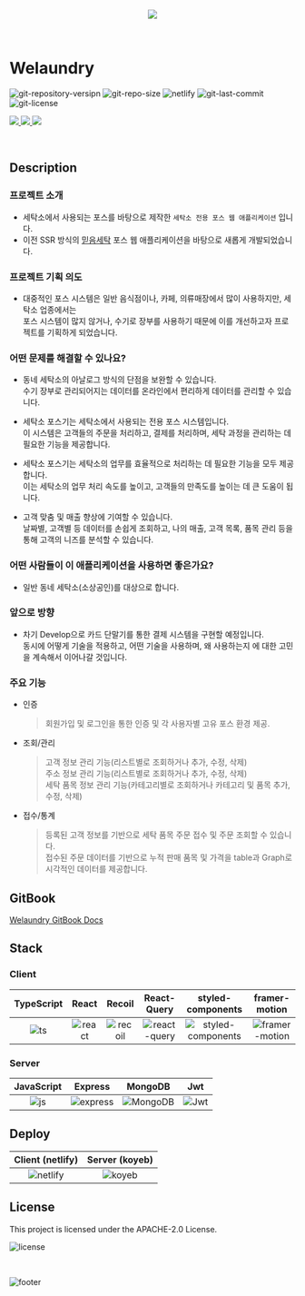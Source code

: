 <p align="center">
  <br>
  <img src="https://user-images.githubusercontent.com/79623316/175818637-4a2080fc-454c-4c37-97b0-81cba5cfa3ab.svg">
</p>

<br>

# Welaundry

<p align="left">
  <img src="https://img.shields.io/github/package-json/v/hxxtae/we-laundry-client?color=%233fb911" alt="git-repository-versipn">
  <img src="https://img.shields.io/github/repo-size/hxxtae/we-laundry-client?color=%23&logo=github" alt="git-repo-size">
  <img src="https://img.shields.io/netlify/b8c06778-2b90-4fd3-a346-5060aba03482?logo=netlify" alt="netlify">
  <img src="https://img.shields.io/github/last-commit/hxxtae/we-laundry-client?color=%23e7e7e7&logo=github" alt="git-last-commit">
  <img src="https://img.shields.io/github/license/hxxtae/we-laundry-client?color=%23097aba&logo=github" alt="git-license">
</p>

<p align="left">
  <a href="https://hxxtae.github.io/we-laundry-desc/" target="_blank">
    <img src="https://img.shields.io/badge/homepage-white?style=for-the-badge&logo=googlechrome&color=%23097aba&logoColor=ffffff">
  </a>
  <a href="https://welaundry.netlify.app/" target="_blank">
    <img src="https://img.shields.io/badge/APPLICATION-white?style=for-the-badge&logo=googlechrome&color=000000&logoColor=ffffff">
  </a>
  <a href="https://welaundry-collections.netlify.app/" target="_blank">
    <img src="https://img.shields.io/badge/MANAGER-white?style=for-the-badge&logo=googlechrome&color=3BD671&logoColor=ffffff">
  </a>
  <br>
</p>

<br>

## Description

### 프로젝트 소개
- 세탁소에서 사용되는 포스를 바탕으로 제작한 `세탁소 전용 포스 웹 애플리케이션` 입니다.
- 이전 SSR 방식의 <a href="https://hxxtae.github.io/we-laundry-asis/" target="_blank"><U>믿음세탁</U></a> 포스 웹 애플리케이션을 바탕으로 새롭게 개발되었습니다.

### 프로젝트 기획 의도   
- 대중적인 포스 시스템은 일반 음식점이나, 카페, 의류매장에서 많이 사용하지만, 세탁소 업종에서는   
포스 시스템이 많지 않거나, 수기로 장부를 사용하기 때문에 이를 개선하고자 프로젝트를 기획하게 되었습니다.

### 어떤 문제를 해결할 수 있나요? 
- 동네 세탁소의 아날로그 방식의 단점을 보완할 수 있습니다.   
수기 장부로 관리되어지는 데이터를 온라인에서 편리하게 데이터를 관리할 수 있습니다.

- 세탁소 포스기는 세탁소에서 사용되는 전용 포스 시스템입니다.    
이 시스템은 고객들의 주문을 처리하고, 결제를 처리하며, 세탁 과정을 관리하는 데 필요한 기능을 제공합니다.

- 세탁소 포스기는 세탁소의 업무를 효율적으로 처리하는 데 필요한 기능을 모두 제공합니다.    
이는 세탁소의 업무 처리 속도를 높이고, 고객들의 만족도를 높이는 데 큰 도움이 됩니다.

- 고객 맞춤 및 매출 향상에 기여할 수 있습니다.   
날짜별, 고객별 등 데이터를 손쉽게 조회하고, 나의 매출, 고객 목록, 품목 관리 등을 통해 고객의 니즈를 분석할 수 있습니다.

### 어떤 사람들이 이 애플리케이션을 사용하면 좋은가요?
- 일반 동네 세탁소(소상공인)를 대상으로 합니다.

### 앞으로 방향
- 차기 Develop으로 카드 단말기를 통한 결제 시스템을 구현할 예정입니다.   
동시에 어떻게 기술을 적용하고, 어떤 기술을 사용하며, 왜 사용하는지 에 대한 고민을 계속해서 이어나갈 것입니다.

### 주요 기능
- 인증
  > 회원가입 및 로그인을 통한 인증 및 각 사용자별 고유 포스 환경 제공.

- 조회/관리
  > 고객 정보 관리 기능(리스트별로 조회하거나 추가, 수정, 삭제)   
  > 주소 정보 관리 기능(리스트별로 조회하거나 추가, 수정, 삭제)   
  > 세탁 품목 정보 관리 기능(카테고리별로 조회하거나 카테고리 및 품목 추가, 수정, 삭제)   

- 접수/통계
  > 등록된 고객 정보를 기반으로 세탁 품목 주문 접수 및 주문 조회할 수 있습니다.   
  > 접수된 주문 데이터를 기반으로 누적 판매 품목 및 가격을 table과 Graph로 시각적인 데이터를 제공합니다.

## GitBook

[Welaundry GitBook Docs](https://hxxtae.gitbook.io/welaundry-docs/)

## Stack

### Client

| TypeScript | React    | Recoil    | React-Query    | styled-components    | framer-motion    |
| :--------: | :------: | :-------: | :------------: | :------------------: | :--------------: |
|   ![ts]    | ![react] | ![recoil] | ![react-query] | ![styled-components] | ![framer-motion] |

### Server

| JavaScript | Express    | MongoDB    | Jwt    |
| :--------: | :--------: | :--------: | :----: |
|   ![js]    | ![express] | ![MongoDB] | ![Jwt] |

## Deploy

| Client (netlify) | Server (koyeb) |
| :--------------: | :------------: |
| ![netlify]       | ![koyeb]       |

## License

This project is licensed under the APACHE-2.0 License.

![license](https://img.shields.io/github/license/hxxtae/we-laundry-client?color=%23097aba&logo=github&style=for-the-badge)


<br>

![footer](https://capsule-render.vercel.app/api?type=waving&color=216ba5&height=150&section=footer)

<!-- Stack Icon References -->
<!-- client -->
[ts]: https://user-images.githubusercontent.com/79623316/175767679-b759c752-d9f9-49d2-a503-276e30292442.svg
[react]: https://user-images.githubusercontent.com/79623316/175767657-f4926c0c-0c8e-4f4d-957e-c4c4877ffe16.svg
[recoil]: https://user-images.githubusercontent.com/79623316/175767881-e60e3519-242d-49f6-80c7-ac8b40470e2f.svg
[react-query]: https://user-images.githubusercontent.com/79623316/175767768-3740450e-cb18-4b23-b2f9-174edcdb87a5.svg
[styled-components]: https://user-images.githubusercontent.com/79623316/175817624-3a749264-9f78-4e14-a385-cf4561a80dcb.svg
[framer-motion]: https://user-images.githubusercontent.com/79623316/175818241-8c03852c-3335-4fcf-80d8-e12045dae3c0.png

<!-- server -->
[js]: https://user-images.githubusercontent.com/79623316/175768623-70eebdf4-b364-4169-887a-897e9b7e79ff.svg
[express]: https://user-images.githubusercontent.com/79623316/175768610-87b88173-79d2-4eb9-a6ff-c2f861fecca5.svg
[mongodb]: https://user-images.githubusercontent.com/79623316/175768561-f3886ba4-d0d2-4bb1-b1a1-ba64422415b8.svg
[jwt]: https://user-images.githubusercontent.com/79623316/175768540-b71c1cce-2f8d-4406-a8b9-de70d756a5be.svg

<!-- Deploy Icon -->
[netlify]: https://user-images.githubusercontent.com/79623316/206897886-4a18e242-5282-4d5b-a0cc-795b645f6132.svg
[koyeb]: https://user-images.githubusercontent.com/79623316/206897918-e801bc16-da50-4b46-9251-0dd951f32d5f.svg



